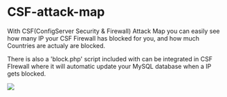 # CSF-attack-map

With CSF(ConfigServer Security & Firewall) Attack Map you can easily see how many IP your CSF Firewall has blocked for you, and how much Countries are actualy are blocked.

There is also a 'block.php' script included with can be integrated in CSF FIrewall where it will automatic update your MySQL database when a IP gets blocked.

![](http://i.imgur.com/Zs1lyLK.png)
